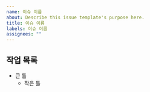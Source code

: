 ```yaml
---
name: 이슈 이름
about: Describe this issue template's purpose here.
title: 이슈 이름
labels: 이슈 이름
assignees: ""
---
```


## 작업 목록

- 큰 틀
  - 작은 틀
